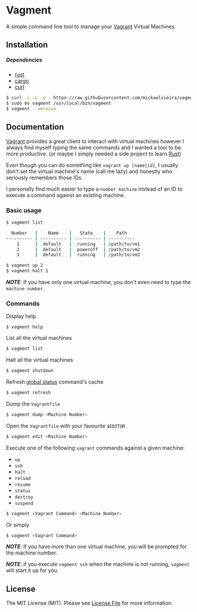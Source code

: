 # Vagment

A simple command line tool to manage your [Vagrant](https://www.vagrantup.com) Virtual Machines.

## Installation

##### Dependencies
- [rust](https://www.rust-lang.org/)
- [cargo](https://github.com/rust-lang/cargo)
- [curl](https://curl.haxx.se/docs/)

```sh
$ curl -s -L -o - https://raw.githubusercontent.com/mickaelvieira/vagment/master/bin/install | bash
$ sudo mv vagment /usr/local/bin/vagment
$ vagment --version
```

## Documentation

[Vagrant](https://www.vagrantup.com) provides a great client to interact with
virtual machines however I always find myself typing the same commands and
I wanted a tool to be more productive. (or maybe I simply needed a side project to learn [Rust](https://www.rust-lang.org/))

Even though you can do something like `vagrant up [name|id]`, I usually don't set
the virtual machine's name (call me lazy) and honestly who seriously remembers those IDs.

I personally find much easier to type a `number machine` instead of an ID to execute
a command against an existing machine.

### Basic usage

```sh
$ vagment list

  Number   |    Name    |   State    |    Path
---------- | ---------- | ---------- | ----------
    1      |  default   |  running   | /path/to/vm1
    2      |  default   |  poweroff  | /path/to/vm2
    3      |  default   |  running   | /path/to/vm3

$ vagment up 2
$ vagment halt 1
```

***NOTE***: If you have only one virtual machine, you don't even need to type the `machine number`.

### Commands

Display help

```
$ vagment help
```

List all the virtual machines

```sh
$ vagment list
```

Halt all the virtual machines

```sh
$ vagment shutdown
```

Refresh [global status](https://www.vagrantup.com/docs/cli/global-status.html) command's cache

```sh
$ vagment refresh
```

Dump the `Vagrantfile`

```sh
$ vagment dump <Machine Number>
```

Open the `Vagrantfile` with your favourite `$EDITOR`

```sh
$ vagment edit <Machine Number>
```

Execute one of the following `vagrant` commands against a given machine:
- `up`
- `ssh`
- `halt`
- `reload`
- `resume`
- `status`
- `destroy`
- `suspend`

```sh
$ vagment <Vagrant Command> <Machine Number>
```

Or simply

```sh
$ vagment <Vagrant Command>
```
***NOTE***: If you have more than one virtual machine, you will be prompted for the machine number.

***NOTE***: if you execute `vagment ssh` when the machine is not running, `vagment` will start it up for you.

## License

The MIT License (MIT). Please see [License File](https://github.com/mickaelvieira/vagment/tree/master/LICENSE.md) for more information.
